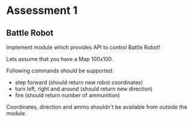 # Assessment 1

## Battle Robot

Implement module which provides API to control Battle Robot!

Lets assume that you have a Map 100x100.

Following commands should be supported:
- step forward (should return new robot coordinates)
- turn left, right and around (should return new direction)
- fire (should return number of ammunition)

Coordinates, direction and ammo shouldn't be available from outside the module.
